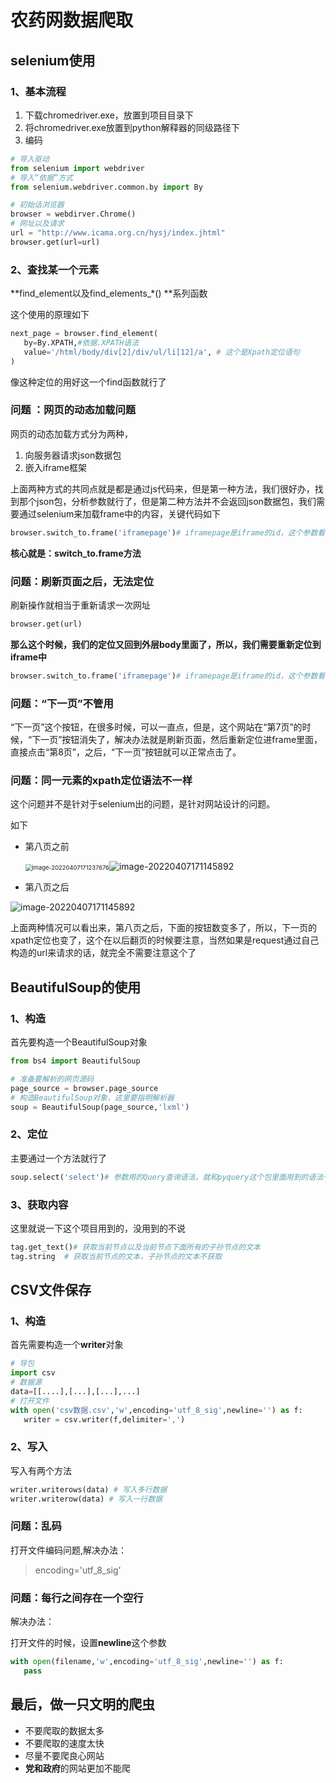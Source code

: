 # 农药网数据爬取

## selenium使用

### 1、基本流程

1. 下载chromedriver.exe，放置到项目目录下
2. 将chromedriver.exe放置到python解释器的同级路径下
3. 编码

```python
# 导入驱动
from selenium import webdriver
# 导入“依据”方式
from selenium.webdriver.common.by import By

# 初始话浏览器
browser = webdirver.Chrome()
# 网址以及请求
url = "http://www.icama.org.cn/hysj/index.jhtml"
browser.get(url=url)
```

### 2、查找某一个元素

**find_element以及find_elements_*() **系列函数

这个使用的原理如下

```python
next_page = browser.find_element(
   by=By.XPATH,#依据.XPATH语法
   value='/html/body/div[2]/div/ul/li[12]/a', # 这个是Xpath定位语句
)
```

像这种定位的用好这一个find函数就行了





### 问题 ：网页的动态加载问题

网页的动态加载方式分为两种，

1. 向服务器请求json数据包
2. 嵌入iframe框架

上面两种方式的共同点就是都是通过js代码来，但是第一种方法，我们很好办，找到那个json包，分析参数就行了，但是第二种方法并不会返回json数据包，我们需要通过selenium来加载frame中的内容，关键代码如下

```python
browser.switch_to.frame('iframepage')# iframepage是iframe的id，这个参数看具体情况
```

**核心就是：switch_to.frame方法**

### 问题：刷新页面之后，无法定位

刷新操作就相当于重新请求一次网址

```python
browser.get(url)
```

**那么这个时候，我们的定位又回到外层body里面了，所以，我们需要重新定位到iframe中**

```python
browser.switch_to.frame('iframepage')# iframepage是iframe的id，这个参数看具体情况
```

### 问题：“下一页”不管用

“下一页”这个按钮，在很多时候，可以一直点，但是，这个网站在“第7页”的时候，“下一页”按钮消失了，解决办法就是刷新页面，然后重新定位进frame里面，直接点击“第8页”，之后，“下一页”按钮就可以正常点击了。

### 问题：同一元素的xpath定位语法不一样

这个问题并不是针对于selenium出的问题，是针对网站设计的问题。

如下

- 第八页之前

  <img src="C:\Users\ASUS\Desktop\编码\中国农药网爬取\image-20220407171237676.png" alt="image-20220407171237676" style="zoom:67%;" />![image-20220407171145892](C:\Users\ASUS\Desktop\编码\中国农药网爬取\image-20220407171145892.png)

- 第八页之后

![image-20220407171145892](C:\Users\ASUS\Desktop\编码\中国农药网爬取\image-20220407171145892.png)

上面两种情况可以看出来，第八页之后，下面的按钮数变多了，所以，下一页的xpath定位也变了，这个在以后翻页的时候要注意，当然如果是request通过自己构造的url来请求的话，就完全不需要注意这个了



## BeautifulSoup的使用

### 1、构造

首先要构造一个BeautifulSoup对象

```python
from bs4 import BeautifulSoup

# 准备要解析的网页源码
page_source = browser.page_source
# 构造BeautifulSoup对象，这里要指明解析器
soup = BeautifulSoup(page_source,'lxml')
```

### 2、定位

主要通过一个方法就行了

```python
soup.select('select')# 参数用的Query查询语法，就和pyquery这个包里面用到的语法一样
```

### 3、获取内容

这里就说一下这个项目用到的，没用到的不说

```python
tag.get_text()# 获取当前节点以及当前节点下面所有的子孙节点的文本
tag.string	# 获取当前节点的文本，子孙节点的文本不获取
```



## CSV文件保存

### 1、构造

首先需要构造一个**writer**对象

```python
# 导包
import csv
# 数据源
data=[[....],[...],[...],...]
# 打开文件
with open('csv数据.csv','w',encoding='utf_8_sig',newline='') as f:
   writer = csv.writer(f,delimiter=',')
```

### 2、写入

写入有两个方法

```python
writer.writerows(data) # 写入多行数据 
writer.writerow(data) # 写入一行数据
```

### 问题：乱码

打开文件编码问题,解决办法：

> encoding='utf_8_sig'

### 问题：每行之间存在一个空行

解决办法：

打开文件的时候，设置**newline**这个参数

```python
with open(filename,'w',encoding='utf_8_sig',newline='') as f:
   pass
```

## 最后，做一只文明的爬虫

- 不要爬取的数据太多
- 不要爬取的速度太快
- 尽量不要爬良心网站
- **党和政府**的网站更加不能爬



